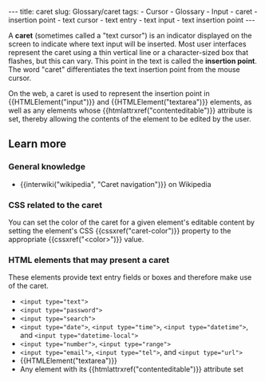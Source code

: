 --- title: caret slug: Glossary/caret tags: - Cursor - Glossary - Input - caret - insertion point - text cursor - text entry - text input - text insertion point ---

<span class="seoSummary">A **caret** (sometimes called a "text cursor") is an indicator displayed on the screen to indicate where text input will be inserted.</span> Most user interfaces represent the caret using a thin vertical line or a character-sized box that flashes, but this can vary. This point in the text is called the **insertion point**. The word "caret" differentiates the text insertion point from the mouse cursor.

On the web, a caret is used to represent the insertion point in {{HTMLElement("input")}} and {{HTMLElement("textarea")}} elements, as well as any elements whose {{htmlattrxref("contenteditable")}} attribute is set, thereby allowing the contents of the element to be edited by the user.

## Learn more

### General knowledge

- {{interwiki("wikipedia", "Caret navigation")}} on Wikipedia

### CSS related to the caret

You can set the color of the caret for a given element's editable content by setting the element's CSS {{cssxref("caret-color")}} property to the appropriate {{cssxref("&lt;color&gt;")}} value.

### HTML elements that may present a caret

These elements provide text entry fields or boxes and therefore make use of the caret.

- `<input type="text">`
- `<input type="password">`
- `<input type="search">`
- `<input type="date">`, `<input type="time">`, `<input type="datetime">`, and `<input type="datetime-local">`
- `<input type="number">`[,](/en-US/docs/Web/HTML/Element/input/number) `<input type="range">`
- `<input type="email">`, `<input type="tel">`, and `<input type="url">`
- {{HTMLElement("textarea")}}
- Any element with its {{htmlattrxref("contenteditable")}} attribute set
